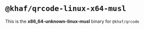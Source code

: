 # `@khaf/qrcode-linux-x64-musl`

This is the **x86_64-unknown-linux-musl** binary for `@khaf/qrcode`
